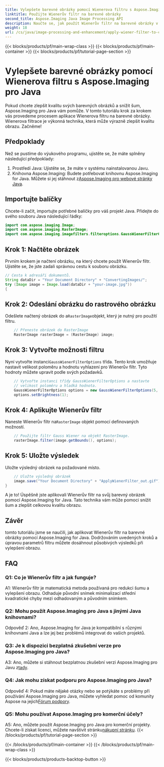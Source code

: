 ```yaml
---
title: Vylepšete barevné obrázky pomocí Wienerova filtru s Aspose.Imaging pro Java
linktitle: Použijte Wienerův filtr na barevné obrázky
second_title: Aspose.Imaging Java Image Processing API
description: Naučte se, jak použít Wienerův filtr na barevné obrázky v Javě pomocí Aspose.Imaging pro Javu. Vylepšete kvalitu obrazu a snižte šum bez námahy.
weight: 18
url: /cs/java/image-processing-and-enhancement/apply-wiener-filter-to-colored-images/
---
```


{{< blocks/products/pf/main-wrap-class >}}
{{< blocks/products/pf/main-container >}}
{{< blocks/products/pf/tutorial-page-section >}}

# Vylepšete barevné obrázky pomocí Wienerova filtru s Aspose.Imaging pro Java

Pokud chcete zlepšit kvalitu svých barevných obrázků a snížit šum, Aspose.Imaging pro Java vám pomůže. V tomto tutoriálu krok za krokem vás provedeme procesem aplikace Wienerova filtru na barevné obrázky. Wienerova filtrace je výkonná technika, která může výrazně zlepšit kvalitu obrazu. Začněme!

## Předpoklady

Než se pustíme do výukového programu, ujistěte se, že máte splněny následující předpoklady:

1. Prostředí Java: Ujistěte se, že máte v systému nainstalovanou Javu.
2.  Knihovna Aspose.Imaging: Budete potřebovat knihovnu Aspose.Imaging for Java. Můžete si jej stáhnout z[Aspose.Imaging pro webové stránky Java](https://releases.aspose.com/imaging/java/).

## Importujte balíčky

Chcete-li začít, importujte potřebné balíčky pro váš projekt Java. Přidejte do svého souboru Java následující řádky:

```java
import com.aspose.imaging.Image;
import com.aspose.imaging.RasterImage;
import com.aspose.imaging.imagefilters.filteroptions.GaussWienerFilterOptions;
```

## Krok 1: Načtěte obrázek

Prvním krokem je načtení obrázku, na který chcete použít Wienerův filtr. Ujistěte se, že jste zadali správnou cestu k souboru obrázku.

```java
// Cesta k adresáři dokumentů.
String dataDir = "Your Document Directory" + "ConvertingImages/";
try (Image image = Image.load(dataDir + "your-image.jpg"))
{
```

## Krok 2: Odeslání obrázku do rastrového obrázku

 Odešlete načtený obrázek do a`RasterImage`objekt, který je nutný pro použití filtru.

```java
    // Přeneste obrázek do RasterImage
    RasterImage rasterImage = (RasterImage) image;
```

## Krok 3: Vytvořte možnosti filtru

 Nyní vytvořte instanci`GaussWienerFilterOptions` třída. Tento krok umožňuje nastavit velikost poloměru a hodnotu vyhlazení pro Wienerův filtr. Tyto hodnoty můžete upravit podle svých požadavků.

```java
    // Vytvořte instanci třídy GaussWienerFilterOptions a nastavte
    // velikost poloměru a hladká hodnota.
    GaussWienerFilterOptions options = new GaussWienerFilterOptions(5, 1.5);
    options.setBrightness(1);
```

## Krok 4: Aplikujte Wienerův filtr

 Naneste Wienerův filtr na`RasterImage` objekt pomocí definovaných možností.

```java
    // Použijte filtr Gauss Wiener na objekt RasterImage.
    rasterImage.filter(image.getBounds(), options);
```

## Krok 5: Uložte výsledek

Uložte výsledný obrázek na požadované místo.

```java
    // Uložte výsledný obrázek
    image.save("Your Document Directory" + "ApplyWienerFilter_out.gif");
}
```

A je to! Úspěšně jste aplikovali Wienerův filtr na svůj barevný obrázek pomocí Aspose.Imaging for Java. Tato technika vám může pomoci snížit šum a zlepšit celkovou kvalitu obrazu.

## Závěr

tomto tutoriálu jsme se naučili, jak aplikovat Wienerův filtr na barevné obrázky pomocí Aspose.Imaging for Java. Dodržováním uvedených kroků a úpravou parametrů filtru můžete dosáhnout působivých výsledků při vylepšení obrazu.

## FAQ

### Q1: Co je Wienerův filtr a jak funguje?

A1: Wienerův filtr je matematická metoda používaná pro redukci šumu a vylepšení obrazu. Odhaduje původní snímek minimalizací střední kvadratické chyby mezi odhadovaným a původním snímkem.

### Q2: Mohu použít Aspose.Imaging pro Java s jinými Java knihovnami?

Odpověď 2: Ano, Aspose.Imaging for Java je kompatibilní s různými knihovnami Java a lze jej bez problémů integrovat do vašich projektů.

### Q3: Je k dispozici bezplatná zkušební verze pro Aspose.Imaging pro Java?

 A3: Ano, můžete si stáhnout bezplatnou zkušební verzi Aspose.Imaging pro Javu z[tady](https://releases.aspose.com/).

### Q4: Jak mohu získat podporu pro Aspose.Imaging pro Java?

 Odpověď 4: Pokud máte nějaké otázky nebo se potýkáte s problémy při používání Aspose.Imaging pro Java, můžete vyhledat pomoc od komunity Aspose na jejich[Fórum podpory](https://forum.aspose.com/).

### Q5: Mohu používat Aspose.Imaging pro komerční účely?

A5: Ano, můžete použít Aspose.Imaging pro Java pro komerční projekty. Chcete-li získat licenci, můžete navštívit stránku[nákupní stránku](https://purchase.aspose.com/buy).
{{< /blocks/products/pf/tutorial-page-section >}}

{{< /blocks/products/pf/main-container >}}
{{< /blocks/products/pf/main-wrap-class >}}

{{< blocks/products/products-backtop-button >}}

